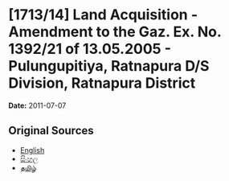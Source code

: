 # [1713/14] Land Acquisition - Amendment to the Gaz. Ex. No. 1392/21 of 13.05.2005 - Pulungupitiya, Ratnapura D/S Division, Ratnapura District

**Date:** 2011-07-07

## Original Sources

- [English](https://documents.gov.lk/view/extra-gazettes/2011/7/1713-14_E.pdf)
- [සිංහල](https://documents.gov.lk/view/extra-gazettes/2011/7/1713-14_S.pdf)
- [தமிழ்](https://documents.gov.lk/view/extra-gazettes/2011/7/1713-14_T.pdf)
